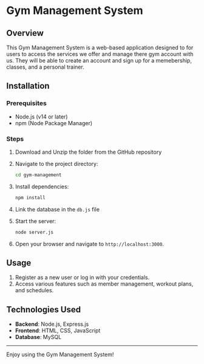 
# Gym Management System

## Overview
This Gym Management System is a web-based application designed to for users to access the services we offer and manage there gym account with us. They will be able to create an account and sign up for a memebership, classes, and a personal trainer.


## Installation

### Prerequisites
- Node.js (v14 or later)
- npm (Node Package Manager)

### Steps
1. Download and Unzip the folder from the GitHub repository

2. Navigate to the project directory:
   ```bash
   cd gym-management
   ```

3. Install dependencies:
   ```bash
   npm install
   ```

4. Link the database in the `db.js` file

5. Start the server:
   ```bash
   node server.js
   ```

5. Open your browser and navigate to `http://localhost:3000`.

## Usage
1. Register as a new user or log in with your credentials.
2. Access various features such as member management, workout plans, and schedules.

## Technologies Used
- **Backend**: Node.js, Express.js
- **Frontend**: HTML, CSS, JavaScript
- **Database**: MySQL

---
Enjoy using the Gym Management System!

